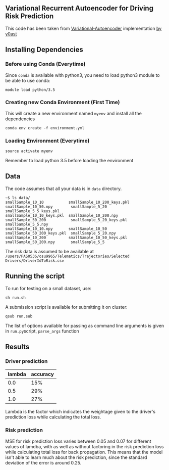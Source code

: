 ## Variational Recurrent Autoencoder for Driving Risk Prediction

This code has been taken from [Variational-Autoencoder](http://arxiv.org/pdf/1412.6581.pdf) implementation [by y0ast](https://github.com/y0ast/Variational-Recurrent-Autoencoder)

## Installing Dependencies

### Before using Conda (Everytime)
Since `conda` is available with python3, you need to load python3 module to be able to use conda:
```
module load python/3.5
```

### Creating new Conda Environment (First Time)
This will create a new environment named `myenv` and install all the dependencies

```
conda env create -f environment.yml
```

### Loading Environment (Everytime)
```
source activate myenv
```
Remember to load python 3.5 before loading the environment

## Data
The code assumes that all your data is in `data` directory. 
```
~$ ls data/
smallSample_10_10           smallSample_10_200_keys.pkl  smallSample_10_50.npy        smallSample_5_20           smallSample_5_5_keys.pkl
smallSample_10_10_keys.pkl  smallSample_10_200.npy       smallSample_50_200           smallSample_5_20_keys.pkl  smallSample_5_5.npy
smallSample_10_10.npy       smallSample_10_50            smallSample_50_200_keys.pkl  smallSample_5_20.npy
smallSample_10_200          smallSample_10_50_keys.pkl   smallSample_50_200.npy       smallSample_5_5
```
The risk data is assumed to be available at
`/users/PAS0536/osu9965/Telematics/Trajectories/Selected Drivers/DriverIdToRisk.csv`

## Running the script

To run for testing on a small dataset, use:
```
sh run.sh
```

A submission script is available for submitting it on cluster:
```
qsub run.sub
```

The list of options available for passing as command line arguments is given in `run.py`script, `parse_args` function

## Results
### Driver prediction
|lambda|accuracy|
|------|--------|
|0.0|15%|
|0.5|29%|
|1.0|27%|

Lambda is the factor which indicates the weightage given to the driver's prediction loss while calculating the total loss.

### Risk prediction
MSE for risk prediction loss varies between 0.05 and 0.07 for different values of lamdba, with as well as without factoring in the risk prediction loss while calculating total loss for back propagation. This means that the model isn't able to learn much about the risk prediction, since the standard deviation of the error is around 0.25.
